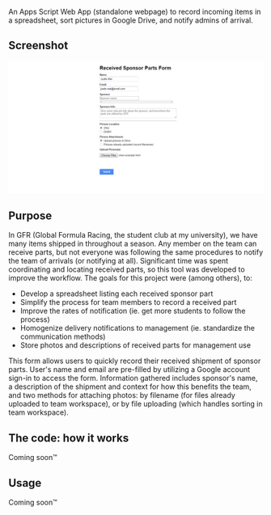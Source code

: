 An Apps Script Web App (standalone webpage) to record incoming items in a spreadsheet, sort pictures in Google Drive, and notify admins of arrival.

## Screenshot
![received sponsor parts form screenshot][screenshot]

## Purpose
In GFR (Global Formula Racing, the student club at my university), we have many items shipped in throughout a season. Any member on the team can receive parts, but not everyone was following the same procedures to notify the team of arrivals (or notifying at all). Significant time was spent coordinating and locating received parts, so this tool was developed to improve the workflow. The goals for this project were (among others), to:

  - Develop a spreadsheet listing each received sponsor part
  - Simplify the process for team members to record a received part
  - Improve the rates of notification (ie. get more students to follow the process)
  - Homogenize delivery notifications to management (ie. standardize the communication methods)
  - Store photos and descriptions of received parts for management use
  
This form allows users to quickly record their received shipment of sponsor parts. User's name and email are pre-filled by utilizing a Google account sign-in to access the form. Information gathered includes sponsor's name, a description of the shipment and context for how this benefits the team, and two methods for attaching photos: by filename (for files already uploaded to team workspace), or by file uploading (which handles sorting in team workspace).

## The code: how it works
Coming soon&trade;

## Usage
Coming soon&trade;

[screenshot]: screenshot.PNG
